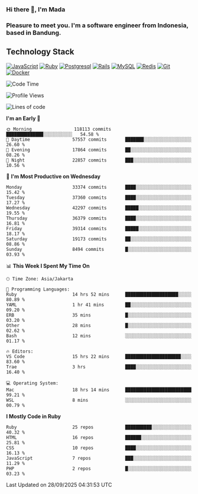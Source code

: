 ### Hi there 👋, I'm Mada
### Pleasure to meet you. I'm a software engineer from Indonesia, based in Bandung.

## Technology Stack

[![JavaScript](https://img.shields.io/badge/-JavaScript-%23F7DF1C?style=flat-square&logo=javascript&logoColor=000000&labelColor=%23F7DF1C&color=%23FFCE5A)](https://www.javascript.com/)
[![Ruby](https://img.shields.io/badge/Ruby-CC342D?style=flat-square&logo=ruby&logoColor=white)](https://www.ruby-lang.org/en/)
[![Postgresql](https://img.shields.io/badge/PostgreSQL-316192?style=flat-square&logo=postgresql&logoColor=ffffff)](https://www.postgresql.org/)
[![Rails](https://img.shields.io/badge/Ruby_on_Rails-CC0000?style=flat-square&logo=ruby-on-rails&logoColor=white)](https://rubyonrails.org/)
[![MySQL](https://img.shields.io/badge/-MySQL-4479A1?style=flat-square&logo=MySQL&logoColor=ffffff)](https://www.mysql.com/)
[![Redis](https://img.shields.io/badge/-Redis-DC382D?style=flat-square&logo=Redis&logoColor=ffffff)](https://redis.io/)
[![Git](https://img.shields.io/badge/-Git-%23F05032?style=flat-square&logo=git&logoColor=%23ffffff)](https://git-scm.com/)
[![Docker](https://img.shields.io/badge/-Docker-2496ED?style=flat-square&logo=docker&logoColor=ffffff)](https://www.docker.com/)
<!--
**madaarya/madaarya** is a ✨ _special_ ✨ repository because its `README.md` (this file) appears on your GitHub profile.

Here are some ideas to get you started:

- 🔭 I’m currently working on ...
- 🌱 I’m currently learning ...
- 👯 I’m looking to collaborate on ...
- 🤔 I’m looking for help with ...
- 💬 Ask me about ...
- 📫 How to reach me: ...
- 😄 Pronouns: ...
- ⚡ Fun fact: ...
-->
<!--START_SECTION:waka-->
![Code Time](http://img.shields.io/badge/Code%20Time-7%2C750%20hrs%2034%20mins-blue)

![Profile Views](http://img.shields.io/badge/Profile%20Views-0-blue)

![Lines of code](https://img.shields.io/badge/From%20Hello%20World%20I%27ve%20Written-54.9%20million%20lines%20of%20code-blue)

**I'm an Early 🐤** 

```text
🌞 Morning                118113 commits      ██████████████░░░░░░░░░░░   54.58 % 
🌆 Daytime                57557 commits       ███████░░░░░░░░░░░░░░░░░░   26.60 % 
🌃 Evening                17864 commits       ██░░░░░░░░░░░░░░░░░░░░░░░   08.26 % 
🌙 Night                  22857 commits       ███░░░░░░░░░░░░░░░░░░░░░░   10.56 % 
```
📅 **I'm Most Productive on Wednesday** 

```text
Monday                   33374 commits       ████░░░░░░░░░░░░░░░░░░░░░   15.42 % 
Tuesday                  37360 commits       ████░░░░░░░░░░░░░░░░░░░░░   17.27 % 
Wednesday                42297 commits       █████░░░░░░░░░░░░░░░░░░░░   19.55 % 
Thursday                 36379 commits       ████░░░░░░░░░░░░░░░░░░░░░   16.81 % 
Friday                   39314 commits       █████░░░░░░░░░░░░░░░░░░░░   18.17 % 
Saturday                 19173 commits       ██░░░░░░░░░░░░░░░░░░░░░░░   08.86 % 
Sunday                   8494 commits        █░░░░░░░░░░░░░░░░░░░░░░░░   03.93 % 
```


📊 **This Week I Spent My Time On** 

```text
🕑︎ Time Zone: Asia/Jakarta

💬 Programming Languages: 
Ruby                     14 hrs 52 mins      ████████████████████░░░░░   80.89 % 
YAML                     1 hr 41 mins        ██░░░░░░░░░░░░░░░░░░░░░░░   09.20 % 
ERB                      35 mins             █░░░░░░░░░░░░░░░░░░░░░░░░   03.20 % 
Other                    28 mins             █░░░░░░░░░░░░░░░░░░░░░░░░   02.62 % 
Bash                     12 mins             ░░░░░░░░░░░░░░░░░░░░░░░░░   01.17 % 

🔥 Editors: 
VS Code                  15 hrs 22 mins      █████████████████████░░░░   83.60 % 
Trae                     3 hrs               ████░░░░░░░░░░░░░░░░░░░░░   16.40 % 

💻 Operating System: 
Mac                      18 hrs 14 mins      █████████████████████████   99.21 % 
WSL                      8 mins              ░░░░░░░░░░░░░░░░░░░░░░░░░   00.79 % 
```

**I Mostly Code in Ruby** 

```text
Ruby                     25 repos            ██████████░░░░░░░░░░░░░░░   40.32 % 
HTML                     16 repos            ██████░░░░░░░░░░░░░░░░░░░   25.81 % 
CSS                      10 repos            ████░░░░░░░░░░░░░░░░░░░░░   16.13 % 
JavaScript               7 repos             ███░░░░░░░░░░░░░░░░░░░░░░   11.29 % 
PHP                      2 repos             █░░░░░░░░░░░░░░░░░░░░░░░░   03.23 % 
```




 Last Updated on 28/09/2025 04:31:53 UTC
<!--END_SECTION:waka-->
